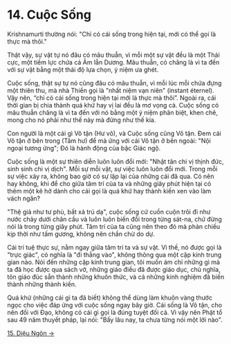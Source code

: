 # 14. Cuộc Sống

Krishnamurti thường nói: "Chỉ có cái sống trong hiện tại, mới có thể gọi là thực
mà thôi."

Thật vậy, sự vật tự nó đâu có mâu thuẫn, vì mỗi một sự vật đều là một Thái cực,
một tiềm lực chứa cả Âm lẫn Dương. Mâu thuẫn, có chăng là vì ta đến với sự vật
bằng một thái độ lựa chọn, ý niệm ưa ghét.

Cuộc sống, thật sự tự nó cũng đâu có mâu thuẫn, vì mỗi lúc mỗi chứa đựng một
thiên thu, mà nhà Thiền gọi là "nhất niệm vạn niên" (instant éternel). Vậy nên,
“chỉ có cái sống trong hiện tại mới là thực mà thôi”. Ngoài ra, cái thời gian
bị chia thành quá khứ hay vị lai đều là mơ vọng cả. Cuộc sống có mâu thuẫn chăng
là vì ta đến với nó bằng một ý niệm phân biệt, khen chê, mong cho nó phải như
thế này mà đừng như thế kia.

Con người là một cái gì Vô tận (Hư vô), và Cuộc sống cũng Vô tận. Đem cái Vô tận
ở bên trong (Tâm hư) để mà ứng với cái Vô tận ở bên ngoài: "Nội ngoại tương
ứng"; Đó là hành động của bậc Giác ngộ.

Cuộc sống là một sự thiên diễn luôn luôn đổi mới: "Nhật tân chi vị thịnh đức,
sinh sinh chi vị dịch". Mỗi sự mỗi vật, sự việc luôn luôn đổi mới. Trong mỗi sự
việc xảy ra, không bao giờ có sự lặp lại của những cái đã qua. Có nên hay không,
khi để cho giữa tâm trí của ta và những giây phút hiện tại có thêm một kẽ hở
dành cho cái gọi là quá khứ hay thành kiến xen vào làm vách ngăn?

"Thệ giả như tư phù, bất xả trú dạ", cuộc sống cứ cuồn cuộn trôi đi như nước
chảy dưới chân cầu và luôn luôn biến đổi trong từng sát-na, chứ đừng nói là
trong từng giây phút. Tâm trí của ta cũng nên theo đó mà phản chiếu kịp thời như
tấm gương, không nên chần chừ do dự.

Cái trí tuệ thực sự, nằm ngay giữa tâm trí ta và sự vật. Vì thế, nó được gọi là
"trực giác", có nghĩa là "đi thẳng vào", không thông qua một cặp kính trung gian
nào. Nói đến những cặp kính trung gian, tôi muốn ám chỉ những gì mà ta đã học
được qua sách vở, những giáo điều đã được giáo dục, chủ nghĩa, tôn giáo đúc sẵn
thành những khuôn thức, và cả những kinh nghiệm đã biến thành những thành kiến.

Quá khứ (những cái gì ta đã biết) không thể dùng làm khuôn vàng thước ngọc cho
việc đáp ứng với cuộc sống ngay bây giờ. Cái sống là Vô tận, cho nên đối với
Đạo, không có cái gì gọi là đúng tuyệt đối cả. Vì vậy nên Phật tổ sau 49 năm
thuyết pháp, lại nói: "Bấy lâu nay, ta chưa từng nói một lời nào".

[15. Diệu Ngôn &rarr;](https://github.com/thaicuc/tinh-hoa-dao-hoc/blob/master/contents/15-dieu-ngon.md)
